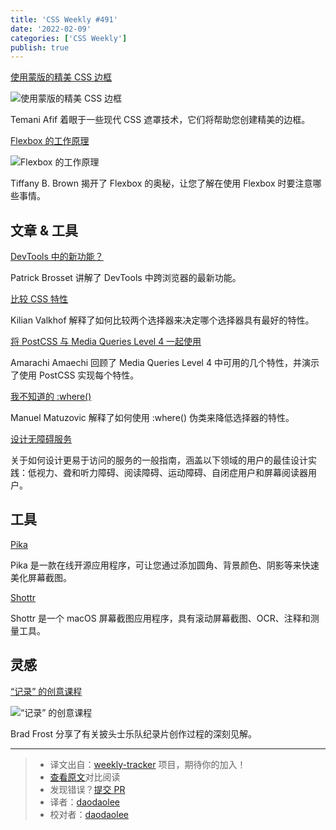```yaml
---
title: 'CSS Weekly #491'
date: '2022-02-09'
categories: ['CSS Weekly']
publish: true
---
```


[使用蒙版的精美 CSS 边框](https://css-tricks.com/css-borders-using-masks/?utm_source=CSS-Weekly&utm_campaign=Issue-491&utm_medium=web)

![使用蒙版的精美 CSS 边框](https://css-weekly.com/wp-content/uploads/2022/02/css-borders-using-masks.png)

<!--以上是预览信息，图片一张或限制百字左右，前者优先-->
<!-- more -->

Temani Afif 着眼于一些现代 CSS 遮罩技术，它们将帮助您创建精美的边框。

[Flexbox 的工作原理](https://tiffanybbrown.com/2022/01/how-does-flexbox-work/index.html?utm_source=CSS-Weekly&utm_campaign=Issue-491&utm_medium=web)

![Flexbox 的工作原理](https://css-weekly.com/wp-content/uploads/2022/02/how-does-flexbox-work.png)

Tiffany B. Brown 揭开了 Flexbox 的奥秘，让您了解在使用 Flexbox 时要注意哪些事情。

## 文章 & 工具

[DevTools 中的新功能？](https://www.smashingmagazine.com/2022/01/devtools-updates-2022/?utm_source=CSS-Weekly&utm_campaign=Issue-491&utm_medium=web)

Patrick Brosset 讲解了 DevTools 中跨浏览器的最新功能。

[比较 CSS 特性](https://kilianvalkhof.com/2022/css-html/comparing-css-specificity-values/?utm_source=CSS-Weekly&utm_campaign=Issue-491&utm_medium=web)

Kilian Valkhof 解释了如何比较两个选择器来决定哪个选择器具有最好的特性。

[将 PostCSS 与 Media Queries Level 4 一起使用](https://blog.logrocket.com/using-postcss-media-queries-level4/?utm_source=CSS-Weekly&utm_campaign=Issue-491&utm_medium=web)

Amarachi Amaechi 回顾了 Media Queries Level 4 中可用的几个特性，并演示了使用 PostCSS 实现每个特性。

[我不知道的 :where()](https://www.matuzo.at/blog/2022/heres-what-i-didnt-know-about-where/?utm_source=CSS-Weekly&utm_campaign=Issue-491&utm_medium=web)

Manuel Matuzovic 解释了如何使用 :where() 伪类来降低选择器的特性。

[设计无障碍服务](https://ukhomeoffice.github.io/accessibility-posters/?utm_source=CSS-Weekly&utm_campaign=Issue-491&utm_medium=web)

关于如何设计更易于访问的服务的一般指南，涵盖以下领域的用户的最佳设计实践：低视力、聋和听力障碍、阅读障碍、运动障碍、自闭症用户和屏幕阅读器用户。

## 工具

[Pika](https://pika.rishimohan.me/?utm_source=CSS-Weekly&utm_campaign=Issue-491&utm_medium=web)

Pika 是一款在线开源应用程序，可让您通过添加圆角、背景颜色、阴影等来快速美化屏幕截图。

[Shottr](https://shottr.cc/?utm_source=CSS-Weekly&utm_campaign=Issue-491&utm_medium=web)

Shottr 是一个 macOS 屏幕截图应用程序，具有滚动屏幕截图、OCR、注释和测量工具。

## 灵感

[“记录” 的创意课程](https://bradfrost.com/blog/post/creative-process-lessons-from-get-back/?utm_source=CSS-Weekly&utm_campaign=Issue-491&utm_medium=web)

![“记录” 的创意课程](https://css-weekly.com/wp-content/uploads/2022/02/creative-process-lessons-from-get-back.jpg)

Brad Frost 分享了有关披头士乐队纪录片创作过程的深刻见解。

---

> -   译文出自：[weekly-tracker](https://github.com/FEDarling/weekly-tracker) 项目，期待你的加入！
> -   [查看原文](https://css-weekly.com/issue-491/)对比阅读
> -   发现错误？[提交 PR](https://github.com/FEDarling/weekly-tracker/blob/main/weeklys/css_weekly/491)
> -   译者：[daodaolee](https://github.com/daodaolee)
> -   校对者：[daodaolee](https://github.com/daodaolee)
